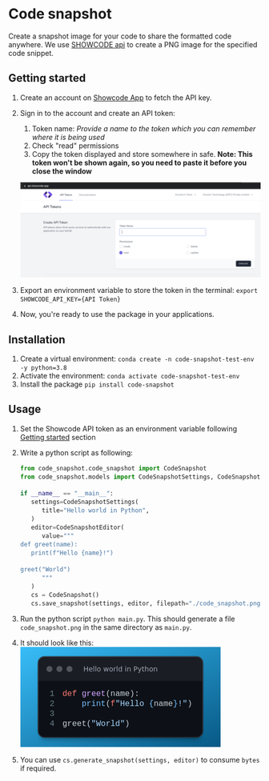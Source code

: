 # Code snapshot

Create a snapshot image for your code to share the formatted code anywhere. We use [SHOWCODE api](https://api.showcode.app) to create a PNG image for the specified code snippet.

## Getting started

1. Create an account on [Showcode App](https://api.showcode.app/register) to fetch the API key.
1. Sign in to the account and create an API token:
   1. Token name: _Provide a name to the token which you can remember where it is being used_
   1. Check "read" permissions
   1. Copy the token displayed and store somewhere in safe. __Note: This token won't be shown again, so you need to paste it before you close the window__

   ![Create API token snapshot](Showcode_API_token.png)
1. Export an environment variable to store the token in the terminal: `export SHOWCODE_API_KEY={API Token}`
1. Now, you're ready to use the package in your applications.

## Installation

1. Create a virtual environment: `conda create -n code-snapshot-test-env -y python=3.8`
1. Activate the environment: `conda activate code-snapshot-test-env`
1. Install the package `pip install code-snapshot`

## Usage

1. Set the Showcode API token as an environment variable following [Getting started](#getting-started) section
1. Write a python script as following:

   ```python
   from code_snapshot.code_snapshot import CodeSnapshot
   from code_snapshot.models import CodeSnapshotSettings, CodeSnapshotEditor

   if __name__ == "__main__":
      settings=CodeSnapshotSettings(
         title="Hello world in Python",
      )
      editor=CodeSnapshotEditor(
         value="""
   def greet(name):
      print(f"Hello {name}!")

   greet("World")
         """
      )
      cs = CodeSnapshot()
      cs.save_snapshot(settings, editor, filepath="./code_snapshot.png")

   ```

1. Run the python script `python main.py`. This should generate a file `code_snapshot.png` in the same directory as `main.py`.
1. It should look like this:
   ![code_snapshot](code_snapshot.png)
1. You can use `cs.generate_snapshot(settings, editor)` to consume `bytes` if required.
